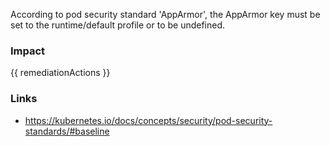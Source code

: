 
According to pod security standard 'AppArmor', the AppArmor key must be set to the runtime/default profile or to be undefined.

### Impact
<!-- Add Impact here -->

<!-- DO NOT CHANGE -->
{{ remediationActions }}

### Links
- https://kubernetes.io/docs/concepts/security/pod-security-standards/#baseline


